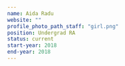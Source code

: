 ```yaml
---
name: Aida Radu
website: ""
profile_photo_path_staff: "girl.png"
position: Undergrad RA
status: current
start-year: 2018
end-year: 2018
---
```


